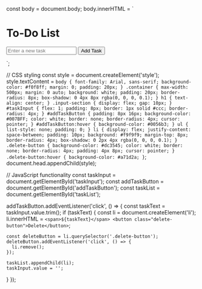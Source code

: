 const body = document.body;
body.innerHTML = `
  <div class="container">
    <h1>To-Do List</h1>
    <div class="input-section">
      <input type="text" id="taskInput" placeholder="Enter a new task" />
      <button id="addTaskButton">Add Task</button>
    </div>
    <ul id="taskList"></ul>
  </div>
`;

// CSS styling
const style = document.createElement('style');
style.textContent = `
  body {
    font-family: Arial, sans-serif;
    background-color: #f0f8ff;
    margin: 0;
    padding: 20px;
  }
  .container {
    max-width: 500px;
    margin: 0 auto;
    background: white;
    padding: 20px;
    border-radius: 8px;
    box-shadow: 0 4px 8px rgba(0, 0, 0, 0.1);
  }
  h1 {
    text-align: center;
  }
  .input-section {
    display: flex;
    gap: 10px;
  }
  #taskInput {
    flex: 1;
    padding: 8px;
    border: 1px solid #ccc;
    border-radius: 4px;
  }
  #addTaskButton {
    padding: 8px 16px;
    background-color: #007BFF;
    color: white;
    border: none;
    border-radius: 4px;
    cursor: pointer;
  }
  #addTaskButton:hover {
    background-color: #0056b3;
  }
  ul {
    list-style: none;
    padding: 0;
  }
  li {
    display: flex;
    justify-content: space-between;
    padding: 10px;
    background: #f9f9f9;
    margin-top: 8px;
    border-radius: 4px;
    box-shadow: 0 2px 4px rgba(0, 0, 0, 0.1);
  }
  .delete-button {
    background-color: #dc3545;
    color: white;
    border: none;
    border-radius: 4px;
    padding: 4px 8px;
    cursor: pointer;
  }
  .delete-button:hover {
    background-color: #a71d2a;
  }
`;
document.head.appendChild(style);

// JavaScript functionality
const taskInput = document.getElementById('taskInput');
const addTaskButton = document.getElementById('addTaskButton');
const taskList = document.getElementById('taskList');

addTaskButton.addEventListener('click', () => {
  const taskText = taskInput.value.trim();
  if (taskText) {
    const li = document.createElement('li');
    li.innerHTML = `
      <span>${taskText}</span>
      <button class="delete-button">Delete</button>
    `;
    
    const deleteButton = li.querySelector('.delete-button');
    deleteButton.addEventListener('click', () => {
      li.remove();
    });

    taskList.appendChild(li);
    taskInput.value = '';
  }
});
